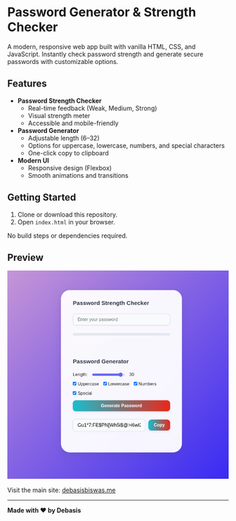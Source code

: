 # Password Generator & Strength Checker

A modern, responsive web app built with vanilla HTML, CSS, and JavaScript. Instantly check password strength and generate secure passwords with customizable options.

## Features

- **Password Strength Checker**
  - Real-time feedback (Weak, Medium, Strong)
  - Visual strength meter
  - Accessible and mobile-friendly
- **Password Generator**
  - Adjustable length (6–32)
  - Options for uppercase, lowercase, numbers, and special characters
  - One-click copy to clipboard
- **Modern UI**
  - Responsive design (Flexbox)
  - Smooth animations and transitions

## Getting Started

1. Clone or download this repository.
2. Open `index.html` in your browser.

No build steps or dependencies required.

## Preview


![Demo Screenshot](demo.png)

Visit the main site: [debasisbiswas.me](https://debasisbiswas.me)

---

**Made with ❤️ by Debasis**

